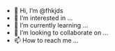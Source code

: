 - 👋 Hi, I’m @fhkjds
- 👀 I’m interested in ...
- 🌱 I’m currently learning ...
- 💞️ I’m looking to collaborate on ...
- 📫 How to reach me ...

<!---
fhkjds/fhkjds is a ✨ special ✨ repository because its `README.md` (this file) appears on your GitHub profile.
You can click the Preview link to take a look at your changes.
--->
